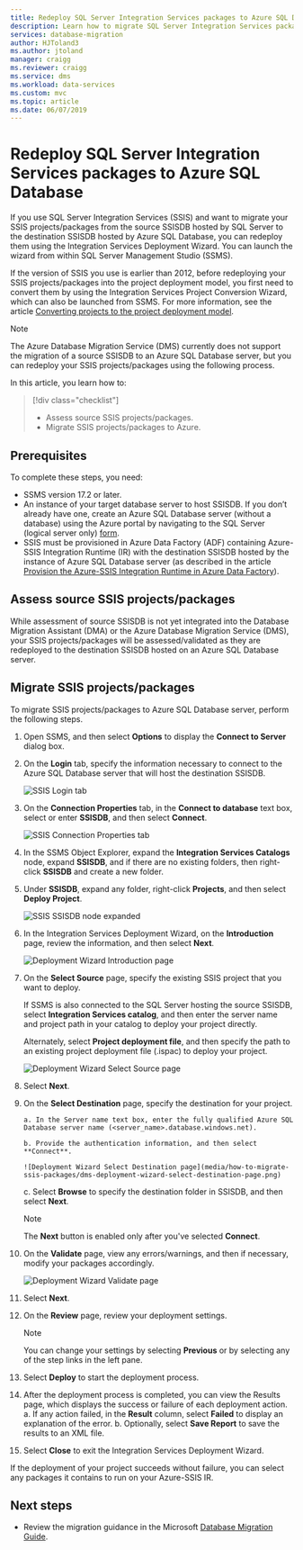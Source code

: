 ```yaml
---
title: Redeploy SQL Server Integration Services packages to Azure SQL Database | Microsoft Docs
description: Learn how to migrate SQL Server Integration Services packages to Azure SQL Database.
services: database-migration
author: HJToland3
ms.author: jtoland
manager: craigg
ms.reviewer: craigg
ms.service: dms
ms.workload: data-services
ms.custom: mvc
ms.topic: article
ms.date: 06/07/2019
---
```


# Redeploy SQL Server Integration Services packages to Azure SQL Database

If you use SQL Server Integration Services (SSIS) and want to migrate your SSIS projects/packages from the source SSISDB hosted by SQL Server to the destination SSISDB hosted by Azure SQL Database, you can redeploy them using the Integration Services Deployment Wizard. You can launch the wizard from within SQL Server Management Studio (SSMS).

If the version of SSIS you use is earlier than 2012, before redeploying your SSIS projects/packages into the project deployment model, you first need to convert them by using the Integration Services Project Conversion Wizard, which can also be launched from SSMS. For more information, see the article [Converting projects to the project deployment model](https://docs.microsoft.com/sql/integration-services/packages/deploy-integration-services-ssis-projects-and-packages?view=sql-server-2017#convert).

> [!NOTE]
> The Azure Database Migration Service (DMS) currently does not support the migration of a source SSISDB to an Azure SQL Database server, but you can redeploy your SSIS projects/packages using the following process.

In this article, you learn how to:
> [!div class="checklist"]
>
> * Assess source SSIS projects/packages.
> * Migrate SSIS projects/packages to Azure.

## Prerequisites

To complete these steps, you need:

* SSMS version 17.2 or later.
* An instance of your target database server to host SSISDB. If you don’t already have one, create an Azure SQL Database server (without a database) using the Azure portal by navigating to the SQL Server (logical server only) [form](https://ms.portal.azure.com/#create/Microsoft.SQLServer).
* SSIS must be provisioned in Azure Data Factory (ADF) containing Azure-SSIS Integration Runtime (IR) with the destination SSISDB hosted by the instance of Azure SQL Database server (as described in the article [Provision the Azure-SSIS Integration Runtime in Azure Data Factory](https://docs.microsoft.com/azure/data-factory/tutorial-deploy-ssis-packages-azure)).

## Assess source SSIS projects/packages

While assessment of source SSISDB is not yet integrated into the Database Migration Assistant (DMA) or the Azure Database Migration Service (DMS), your SSIS projects/packages will be assessed/validated as they are redeployed to the destination SSISDB hosted on an Azure SQL Database server.

## Migrate SSIS projects/packages

To migrate SSIS projects/packages to Azure SQL Database server, perform the following steps.

1. Open SSMS, and then select **Options** to display the **Connect to Server** dialog box.

2. On the **Login** tab, specify the information necessary to connect to the Azure SQL Database server that will host the destination SSISDB.

    ![SSIS Login tab](media/how-to-migrate-ssis-packages/dms-ssis-login-tab.png)

3. On the **Connection Properties** tab, in the **Connect to database** text box, select or enter **SSISDB**, and then select **Connect**.

    ![SSIS Connection Properties tab](media/how-to-migrate-ssis-packages/dms-ssis-conncetion-properties-tab.png)

4. In the SSMS Object Explorer, expand the **Integration Services Catalogs** node, expand **SSISDB**, and if there are no existing folders, then right-click **SSISDB** and create a new folder.

5. Under **SSISDB**, expand any folder, right-click **Projects**, and then select **Deploy Project**.

    ![SSIS SSISDB node expanded](media/how-to-migrate-ssis-packages/dms-ssis-ssisdb-node-expanded.png)

6. In the Integration Services Deployment Wizard, on the **Introduction** page, review the information, and then select **Next**.

    ![Deployment Wizard Introduction page](media/how-to-migrate-ssis-packages/dms-deployment-wizard-introduction-page.png)

7. On the **Select Source** page, specify the existing SSIS project that you want to deploy.

    If SSMS is also connected to the SQL Server hosting the source SSISDB, select **Integration Services catalog**, and then enter the server name and project path in your catalog to deploy your project directly.

    Alternately, select **Project deployment file**, and then specify the path to an existing project deployment file (.ispac) to deploy your project.

    ![Deployment Wizard Select Source page](media/how-to-migrate-ssis-packages/dms-deployment-wizard-select-source-page.png)
 
8. Select **Next**.
9. On the **Select Destination** page, specify the destination for your project.

       a. In the Server name text box, enter the fully qualified Azure SQL Database server name (<server_name>.database.windows.net).

       b. Provide the authentication information, and then select **Connect**.
 
       ![Deployment Wizard Select Destination page](media/how-to-migrate-ssis-packages/dms-deployment-wizard-select-destination-page.png)

    c. Select **Browse** to specify the destination folder in SSISDB, and then select **Next**.

    > [!NOTE]
    > The **Next** button is enabled only after you've selected **Connect**.

10. On the **Validate** page, view any errors/warnings, and then if necessary, modify your packages accordingly.

    ![Deployment Wizard Validate page](media/how-to-migrate-ssis-packages/dms-deployment-wizard-validate-page.png)

11. Select **Next**.

12. On the **Review** page, review your deployment settings.

    > [!NOTE]
    > You can change your settings by selecting **Previous** or by selecting any of the step links in the left pane.

13. Select **Deploy** to start the deployment process.

14. After the deployment process is completed, you can view the Results page, which displays the success or failure of each deployment action.
    a. If any action failed, in the **Result** column, select **Failed** to display an explanation of the error.
    b. Optionally, select **Save Report** to save the results to an XML file.

15. Select **Close** to exit the Integration Services Deployment Wizard.

If the deployment of your project succeeds without failure, you can select any packages it contains to run on your Azure-SSIS IR.

## Next steps

* Review the migration guidance in the Microsoft [Database Migration Guide](https://datamigration.microsoft.com/).

